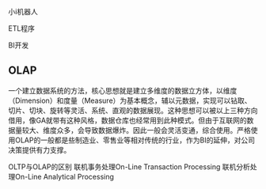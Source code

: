 小i机器人

ETL程序

BI开发

## OLAP
一个建立数据系统的方法，核心思想就是建立多维度的数据立方体，以维度（Dimension）和度量（Measure）为基本概念，辅以元数据，实现可以钻取、切片、切块、旋转等灵活、系统、直观的数据展现。这种思想可以被以上三种方向借用，像GA就带有这种风格，数据仓库也经常用到此种模式。但由于互联网的数据量较大、维度众多，会导致数据爆炸。因此一般会灵活变通，综合使用。严格使用OLAP的一般都是些制造业、零售业等相对传统的行业，作为BI的延伸，对公司决策提供有力支撑。


OLTP与OLAP的区别
联机事务处理On-Line Transaction Processing
联机分析处理On-Line Analytical Processing